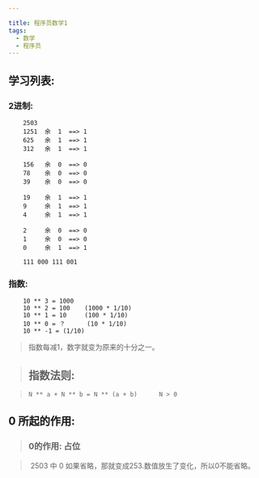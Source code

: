 ```yaml
---

title: 程序员数学1
tags:
  - 数学
  - 程序员
---
```


## 学习列表:

###   2进制:

<!--more-->

```
	2503 
	1251  余  1  ==> 1
	625   余  1  ==> 1
	312   余  1  ==> 1
	
	156   余  0  ==> 0
	78    余  0  ==> 0
	39    余  0  ==> 0
	
	19    余  1  ==> 1
	9     余  1  ==> 1
	4     余  1  ==> 1
	
	2     余  0  ==> 0
	1     余  0  ==> 0  
	0     余  1  ==> 1
	
	111 000 111 001
```



### 指数:

```
	10 ** 3 = 1000
	10 ** 2 = 100 	 (1000 * 1/10)
	10 ** 1 = 10  	 (100 * 1/10)
	10 ** 0 = ？ 	 (10 * 1/10)
	10 ** -1 = (1/10)

```

> 指数每减1，数字就变为原来的十分之一。

> ##  指数法则:

> ```
> N ** a + N ** b = N ** (a + b)      N > 0
> ```
>
>



##  0 所起的作用:

> ### 0的作用: 占位

> ​	2503 中 0 如果省略，那就变成253.数值放生了变化，所以0不能省略。